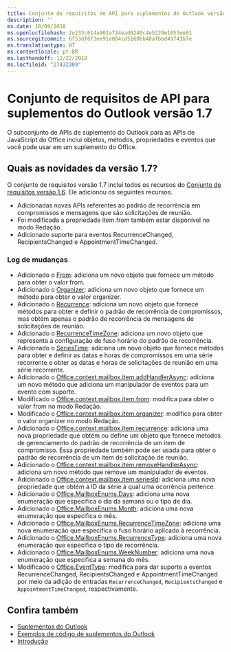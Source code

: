 ```yaml
---
title: Conjunto de requisitos de API para suplementos do Outlook versão 1.7
description: ''
ms.date: 10/09/2018
ms.openlocfilehash: 2e233c614a902a724ead0240c4e5229e1053ee81
ms.sourcegitcommit: 6f53df6f3ee91e084cd5160bb48afbbd49743b7e
ms.translationtype: HT
ms.contentlocale: pt-BR
ms.lasthandoff: 12/22/2018
ms.locfileid: "27432309"
---
```

# <a name="outlook-add-in-api-requirement-set-17"></a>Conjunto de requisitos de API para suplementos do Outlook versão 1.7

O subconjunto de APIs de suplemento do Outlook para as APIs de JavaScript do Office inclui objetos, métodos, propriedades e eventos que você pode usar em um suplemento do Office.

## <a name="whats-new-in-17"></a>Quais as novidades da versão 1.7?

O conjunto de requisitos versão 1.7 inclui todos os recursos do [Conjunto de requisitos versão 1.6](../requirement-set-1.6/outlook-requirement-set-1.6.md). Ele adicionou os seguintes recursos.

- Adicionadas novas APIs referentes ao padrão de recorrência em compromissos e mensagens que são solicitações de reunião.
- Foi modificada a propriedade item.from também estar disponível no modo Redação.
- Adicionado suporte para eventos RecurrenceChanged, RecipientsChanged e AppointmentTimeChanged.

### <a name="change-log"></a>Log de mudanças

- Adicionado o [From](/javascript/api/outlook_1_7/office.from): adiciona um novo objeto que fornece um método para obter o valor from.
- Adicionado o [Organizer](/javascript/api/outlook_1_7/office.organizer): adiciona um novo objeto que fornece um método para obter o valor organizer.
- Adicionado o [Recurrence](/javascript/api/outlook_1_7/office.recurrence): adiciona um novo objeto que fornece métodos para obter e definir o padrão de recorrência de compromissos, mas obtém apenas o padrão de recorrência de mensagens de solicitações de reunião.
- Adicionado o [RecurrenceTimeZone](/javascript/api/outlook_1_7/office.recurrencetimezone): adiciona um novo objeto que representa a configuração de fuso horário do padrão de recorrência.
- Adicionado o [SeriesTime](/javascript/api/outlook_1_7/office.seriestime): adiciona um novo objeto que fornece métodos para obter e definir as datas e horas de compromissos em uma série recorrente e obter as datas e horas de solicitações de reunião em uma série recorrente.
- Adicionado o [Office.context.mailbox.item.addHandlerAsync](office.context.mailbox.item.md#addhandlerasynceventtype-handler-options-callback): adiciona um novo método que adiciona um manipulador de eventos para um evento com suporte.
- Modificado o [Office.context.mailbox.item.from](office.context.mailbox.item.md#from-emailaddressdetailsjavascriptapioutlook17officeemailaddressdetailsfromjavascriptapioutlook17officefrom): modifica para obter o valor from no modo Redação.
- Modificado o [Office.context.mailbox.item.organizer](office.context.mailbox.item.md#organizer-emailaddressdetailsjavascriptapioutlook17officeemailaddressdetailsorganizerjavascriptapioutlook17officeorganizer): modifica para obter o valor organizer no modo Redação.
- Adicionado o [Office.context.mailbox.item.recurrence](office.context.mailbox.item.md#nullable-recurrence-recurrencejavascriptapioutlook17officerecurrence): adiciona uma nova propriedade que obtém ou define um objeto que fornece métodos de gerenciamento do padrão de recorrência de um item de compromisso. Essa propriedade também pode ser usada para obter o padrão de recorrência de um item de solicitação de reunião.
- Adicionado o [Office.context.mailbox.item.removeHandlerAsync](office.context.mailbox.item.md#removehandlerasynceventtype-handler-options-callback): adiciona um novo método que remove um manipulador de eventos.
- Adicionado o [Office.context.mailbox.item.seriesId](office.context.mailbox.item.md#nullable-seriesid-string): adiciona uma nova propriedade que obtém a ID da série à qual uma ocorrência pertence.
- Adicionado o [Office.MailboxEnums.Days](/javascript/api/outlook_1_7/office.mailboxenums.days): adiciona uma nova enumeração que especifica o dia da semana ou o tipo de dia.
- Adicionado o [Office.MailboxEnums.Month](/javascript/api/outlook_1_7/office.mailboxenums.month): adiciona uma nova enumeração que especifica o mês.
- Adicionado o [Office.MailboxEnums.RecurrenceTimeZone](/javascript/api/outlook_1_7/office.mailboxenums.recurrencetimezone): adiciona uma nova enumeração que especifica o fuso horário aplicado à recorrência.
- Adicionado o [Office.MailboxEnums.RecurrenceType](/javascript/api/outlook_1_7/office.mailboxenums.recurrencetype): adiciona uma nova enumeração que especifica o tipo de recorrência.
- Adicionado o [Office.MailboxEnums.WeekNumber](/javascript/api/outlook_1_7/office.mailboxenums.weeknumber): adiciona uma nova enumeração que especifica a semana do mês.
- Modificado o [Office.EventType](/javascript/api/office/office.eventtype): modifica para dar suporte a eventos RecurrenceChanged, RecipientsChanged e AppointmentTimeChanged por meio da adição de entradas `RecurrenceChanged`, `RecipientsChanged` e `AppointmentTimeChanged`, respectivamente.

## <a name="see-also"></a>Confira também

- [Suplementos do Outlook](https://docs.microsoft.com/outlook/add-ins/)
- [Exemplos de código de suplementos do Outlook](https://developer.microsoft.com/outlook/gallery/?filterBy=Outlook,Samples,Add-ins)
- [Introdução](https://docs.microsoft.com/outlook/add-ins/quick-start)